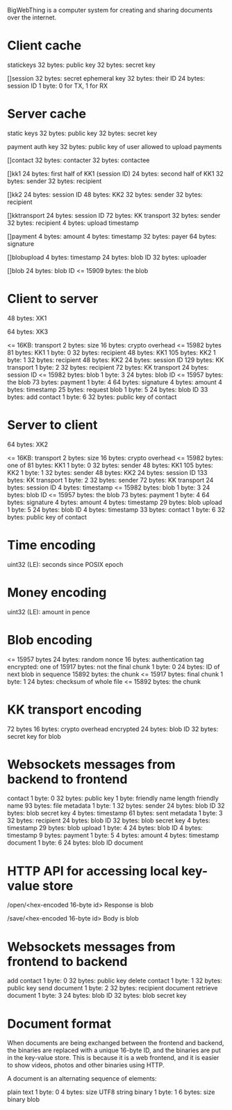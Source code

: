 BigWebThing is a computer system for creating and sharing documents over the internet.

# Client cache

statickeys
    32 bytes: public key
    32 bytes: secret key

[]session
    32 bytes: secret ephemeral key
    32 bytes: their ID
    24 bytes: session ID
    1 byte: 0 for TX, 1 for RX

# Server cache

static keys
    32 bytes: public key
    32 bytes: secret key

payment auth key
    32 bytes: public key of user allowed to upload payments

[]contact
    32 bytes: contacter
    32 bytes: contactee

[]kk1
    24 bytes: first half of KK1 (session ID)
    24 bytes: second half of KK1
    32 bytes: sender
    32 bytes: recipient

[]kk2
    24 bytes: session ID
    48 bytes: KK2
    32 bytes: sender
    32 bytes: recipient

[]kktransport
    24 bytes: session ID
    72 bytes: KK transport
    32 bytes: sender
    32 bytes: recipient
    4 bytes: upload timestamp

[]payment
    4 bytes: amount
    4 bytes: timestamp
    32 bytes: payer
    64 bytes: signature

[]blobupload
    4 bytes: timestamp
    24 bytes: blob ID
    32 bytes: uploader

[]blob
    24 bytes: blob ID
    <= 15909 bytes: the blob

# Client to server

48 bytes: XK1 

64 bytes: XK3

<= 16KB: transport
    2 bytes: size
    16 bytes: crypto overhead
    <= 15982 bytes
    	81 bytes: KK1
    	    1 byte: 0
    	    32 bytes: recipient
    	    48 bytes: KK1
    	105 bytes: KK2
    	    1 byte: 1
    	    32 bytes: recipient
    	    48 bytes: KK2
    	    24 bytes: session ID
    	129 bytes: KK transport
    	    1 byte: 2
    	    32 bytes: recipient
    	    72 bytes: KK transport
    	    24 bytes: session ID
    	<= 15982 bytes: blob
    	    1 byte: 3
    	    24 bytes: blob ID
    	    <= 15957 bytes: the blob
    	73 bytes: payment
    	    1 byte: 4
	    64 bytes: signature
    	    4 bytes: amount
	    4 bytes: timestamp
        25 bytes: request blob
            1 byte: 5
            24 bytes: blob ID
        33 bytes: add contact
            1 byte: 6
            32 bytes: public key of contact

# Server to client

64 bytes: XK2

<= 16KB: transport
    2 bytes: size
    16 bytes: crypto overhead
    <= 15982 bytes: one of
        81 bytes: KK1
            1 byte: 0
            32 bytes: sender
            48 bytes: KK1
        105 bytes: KK2
            1 byte: 1
	    32 bytes: sender
            48 bytes: KK2
            24 bytes: session ID
        133 bytes: KK transport
            1 byte: 2
	    32 bytes: sender
            72 bytes: KK transport
            24 bytes: session ID
            4 bytes: timestamp
        <= 15982 bytes: blob
            1 byte: 3
            24 bytes: blob ID
            <= 15957 bytes: the blob
        73 bytes: payment
            1 byte: 4
	    64 bytes: signature
            4 bytes: amount
            4 bytes: timestamp
        29 bytes: blob upload
            1 byte: 5
            24 bytes: blob ID
            4 bytes: timestamp
        33 bytes: contact
            1 byte: 6
            32 bytes: public key of contact

# Time encoding

uint32 (LE): seconds since POSIX epoch

# Money encoding

uint32 (LE): amount in pence

# Blob encoding

<= 15957 bytes
    24 bytes: random nonce
    16 bytes: authentication tag
    encrypted: one of
        15917 bytes: not the final chunk
            1 byte: 0
            24 bytes: ID of next blob in sequence
            15892 bytes: the chunk
        <= 15917 bytes: final chunk
            1 byte: 1
            24 bytes: checksum of whole file
            <= 15892 bytes: the chunk

# KK transport encoding

72 bytes
    16 bytes: crypto overhead
    encrypted
        24 bytes: blob ID
        32 bytes: secret key for blob

# Websockets messages from backend to frontend

contact
    1 byte: 0
    32 bytes: public key
    1 byte: friendly name length
    friendly name
93 bytes: file metadata
    1 byte: 1
    32 bytes: sender
    24 bytes: blob ID
    32 bytes: blob secret key
    4 bytes: timestamp
61 bytes: sent metadata
    1 byte: 3
    32 bytes: recipient
    24 bytes: blob ID
    32 bytes: blob secret key
    4 bytes: timestamp
29 bytes: blob upload
    1 byte: 4
    24 bytes: blob ID
    4 bytes: timestamp
9 bytes: payment
    1 byte: 5
    4 bytes: amount
    4 bytes: timestamp
document
    1 byte: 6
    24 bytes: blob ID
    document

# HTTP API for accessing local key-value store

/open/<hex-encoded 16-byte id>
    Response is blob

/save/<hex-encoded 16-byte id>
    Body is blob

# Websockets messages from frontend to backend

add contact
    1 byte: 0
    32 bytes: public key
delete contact
    1 byte: 1
    32 bytes: public key
send document
    1 byte: 2
    32 bytes: recipient
    document
retrieve document
    1 byte: 3
    24 bytes: blob ID
    32 bytes: blob secret key

# Document format

When documents are being exchanged between the frontend and backend, the binaries are replaced with a unique 16-byte ID, and the binaries are put in the key-value store. This is because it is a web frontend, and it is easier to show videos, photos and other binaries using HTTP.

A document is an alternating sequence of elements:

plain text
    1 byte: 0
    4 bytes: size
    UTF8 string
binary
    1 byte: 1
    6 bytes: size
    binary blob
